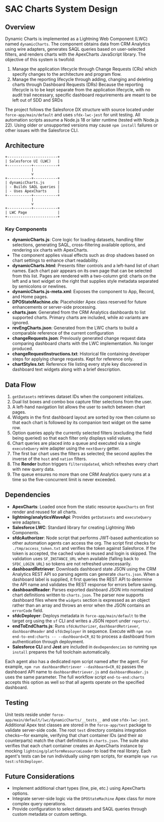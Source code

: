 # SAC Charts System Design

## Overview

Dynamic Charts is implemented as a Lightning Web Component (LWC) named `dynamicCharts`. The component obtains data from CRM Analytics using wire adapters, generates SAQL queries based on user-selected filters, and renders charts with the ApexCharts JavaScript library.
The objective of this system is twofold:

1. Manage the application lifecycle through Change Requests (CRs) which specify changes to the architecture and program flow.
2. Manage the reporting lifecycle through adding, changing and deleting charts through Dashboard Requests (DRs)
   Because the reporting lifecycle is to be kept separate from the application lifecycle, with no audit trail necessary, specific dashboard requrirements are meant to be left out of SDD and SRDs

The project follows the Salesforce DX structure with source located under `force-app/main/default` and uses `sfdx-lwc-jest` for unit testing.
All automation scripts assume a Node.js 18 or later runtime (tested with Node.js 22). Using older or unsupported versions may cause `npm install` failures or other issues with the Salesforce CLI.

## Architecture

```
+-----------------------+
| Salesforce UI (LWC)   |
+-----------+-----------+
            |
            v
+-----------+-----------+
| dynamicCharts.js      |
| - Builds SAQL queries |
| - Uses ApexCharts     |
+-----------+-----------+
            |
            v
+-----------+-----------+
| LWC Page              |
+-----------------------+
```

### Key Components

- **dynamicCharts.js**: Core logic for loading datasets, handling filter selections, generating SAQL, cross-filtering available options, and rendering six charts with ApexCharts.
- The component applies visual effects such as drop shadows based on chart settings to enhance chart readability.
- **dynamicCharts.html**: Presents filter controls and a left-hand list of chart names. Each chart pair appears on its own page that can be selected from this list. Pages are rendered with a two-column grid: charts on the left and a text widget on the right that supplies style metadata separated by semicolons or newlines.
- **dynamicCharts.js-meta.xml**: Exposes the component to App, Record, and Home pages.
- **DPOStateMachine.cls**: Placeholder Apex class reserved for future enhancements or server-side processing.
- **charts.json**: Generated from the CRM Analytics dashboards to list supported charts. Primary charts are included, while `AO` variants are ignored.
- **revEngCharts.json**: Generated from the LWC charts to build a comparable reference of the current configuration
- **changeRequests.json**: Previously generated change request data comparing dashboard charts with the LWC implementation. No longer produced.
- **changeRequestInstructions.txt**: Historical file containing developer steps for applying change requests. Kept for reference only.
- **chartStyles.txt**: Reference file listing every style key discovered in dashboard text widgets along with a brief description.

## Data Flow

1. `getDatasets` retrieves dataset IDs when the component initializes.
2. Dual list boxes and combo box capture filter selections from the user.
3. A left-hand navigation list allows the user to switch between chart pages.
4. Widgets in the first dashboard layout are sorted by row then column so that each chart is followed by its companion text widget on the same row.
5. Option queries apply the currently selected filters (excluding the field being queried) so that each filter only displays valid values.
6. Chart queries are placed into a queue and executed via a single `executeQuery` wire adapter using the `nextQuery` getter.
7. The first bar chart uses the filters as selected; the second applies the inverse of the `host` and `nation` filters.
8. The **Render** button triggers `filtersUpdated`, which refreshes every chart with new query data.
9. The queue ensures no more than one CRM Analytics query runs at a time so the five-concurrent limit is never exceeded.

## Dependencies

- **ApexCharts**: Loaded once from the static resource `ApexCharts` on first render and reused for all charts.
- **lightning/analyticsWaveApi**: Provides `getDatasets` and `executeQuery` wire adapters.
- **Salesforce LWC**: Standard library for creating Lightning Web Components.
- **sfdcAuthorizer**: Node script that performs JWT-based authentication so other automation agents can access the org. The script first checks for `./tmp/access_token.txt` and verifies the token against Salesforce. If the token is accepted, the cached value is reused and login is skipped. The validation uses `SF_INSTANCE_URL` when available (falling back to `SFDC_LOGIN_URL`) so tokens are not refreshed unnecessarily.
- **dashboardRetriever**: Downloads dashboard state JSON using the CRM Analytics REST API so parsing agents can generate `charts.json`. When a dashboard label is supplied, it first queries the REST API to determine the API name and validates the REST response for errors before saving.
- **dashboardReader**: Parses exported dashboard JSON into normalized chart definitions written to `charts.json`. The parser now supports dashboard files where the `widgets` section is expressed as an object rather than an array and throws an error when the JSON contains an `errorCode` field.
- **sfdcDeployer**: Deploys metadata in `force-app/main/default` to the target org using the `sf` CLI and writes a JSON report under `reports/`.
- **endToEndCharts.js**: Runs `sfdcAuthorizer`, `dashboardRetriever`, `dashboardReader` and `sfdcDeployer` in sequence. Execute with `npm run end-to-end:charts -- --dashboard=CR_02` to process a dashboard from authentication through deployment.
- **Salesforce CLI** and **Jest** are included in `devDependencies` so running `npm install` prepares the full toolchain automatically.

Each agent also has a dedicated npm script named after the agent. For example,
`npm run dashboardRetriever --dashboard=CR_02` passes the dashboard API name to
`dashboardRetriever.js` and `dashboardReader.js` uses the same parameter.
The full workflow script `end-to-end:charts` accepts this option as well so that all
agents operate on the specified dashboard.

## Testing

Unit tests reside under `force-app/main/default/lwc/dynamicCharts/__tests__` and use `sfdx-lwc-jest`. Additional Apex test classes are stored in the `force-app/test` package to validate server-side code. The root `test` directory contains integration checks—for example, verifying that chart container IDs (and their `AO` counterparts) match the chart definitions in `charts.json`.
The suite also verifies that each chart container creates an ApexCharts instance by mocking `lightning/platformResourceLoader` to load the real library.
Each agent's tests can be run individually using npm scripts, for example `npm run test:sfdcDeployer`.

## Future Considerations

- Implement additional chart types (line, pie, etc.) using ApexCharts options.
- Integrate server-side logic via the `DPOStateMachine` Apex class for more complex query operations.
- Provide configuration to select datasets and SAQL queries through custom metadata or custom settings.
